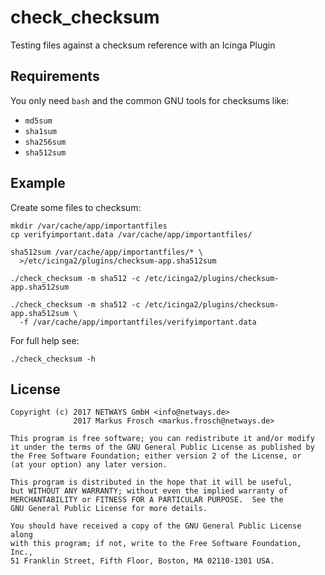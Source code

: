 check_checksum
==============

Testing files against a checksum reference with an Icinga Plugin

## Requirements

You only need `bash` and the common GNU tools for checksums like:

* `md5sum`
* `sha1sum`
* `sha256sum`
* `sha512sum`

## Example

Create some files to checksum:

    mkdir /var/cache/app/importantfiles
    cp verifyimportant.data /var/cache/app/importantfiles/

    sha512sum /var/cache/app/importantfiles/* \
      >/etc/icinga2/plugins/checksum-app.sha512sum

    ./check_checksum -m sha512 -c /etc/icinga2/plugins/checksum-app.sha512sum

    ./check_checksum -m sha512 -c /etc/icinga2/plugins/checksum-app.sha512sum \
      -f /var/cache/app/importantfiles/verifyimportant.data

For full help see:

    ./check_checksum -h

## License

    Copyright (c) 2017 NETWAYS GmbH <info@netways.de>
                  2017 Markus Frosch <markus.frosch@netways.de>

    This program is free software; you can redistribute it and/or modify
    it under the terms of the GNU General Public License as published by
    the Free Software Foundation; either version 2 of the License, or
    (at your option) any later version.

    This program is distributed in the hope that it will be useful,
    but WITHOUT ANY WARRANTY; without even the implied warranty of
    MERCHANTABILITY or FITNESS FOR A PARTICULAR PURPOSE.  See the
    GNU General Public License for more details.

    You should have received a copy of the GNU General Public License along
    with this program; if not, write to the Free Software Foundation, Inc.,
    51 Franklin Street, Fifth Floor, Boston, MA 02110-1301 USA.
